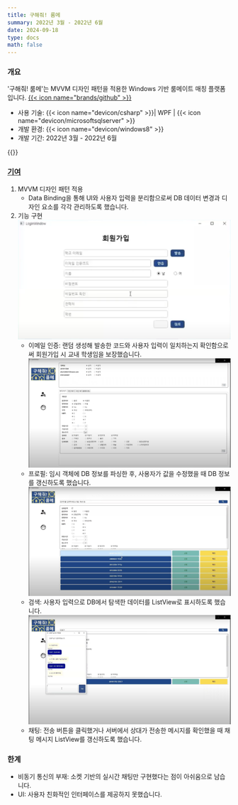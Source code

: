 ```yaml
---
title: 구해줘! 룸메
summary: 2022년 3월 - 2022년 6월
date: 2024-09-18
type: docs
math: false
---
```


### 개요

'구해줘! 룸메'는 MVVM 디자인 패턴을 적용한 Windows 기반 룸메이트 매칭 플랫폼입니다. [{{< icon name="brands/github" >}}](https://github.com/rkdbq/Roomie-v2)

- 사용 기술: {{< icon name="devicon/csharp" >}}| WPF | {{< icon name="devicon/microsoftsqlserver" >}}
- 개발 환경: {{< icon name="devicon/windows8" >}}
- 개발 기간: 2022년 3월 - 2022년 6월

{{<youtube Pw42_G7Vc5U>}}

<!-- ### 개발 동기

기존 시스템은 다음과 같은 문제를 지니고 있었습니다.

1. 흡연 유무, 수면 패턴 등 매우 제한적인 정보만으로 룸메이트를 정해야 했습니다.
2. 룸메이트를 찾기 위한 적절한 커뮤니티가 활성화되어 있지 않았습니다.
    ![screen reader text](그림1.png)
    - 에브리타임은 학교생활 커뮤니티의 역할만 할 뿐, 룸메이트를 구하기 위한 특별한 기능을 제공하지 않았습니다. 쪽지 기능을 통해 소통할 수 있으나, 이는 게시글을 작성해야만 사용할 수 있었습니다.
    ![screen reader text](그림2.png)
    - 하우스메이트라는 서비스는 기숙사 룸메이트 매칭을 위한 서비스가 아닌 자취를 위한 서비스만 존재했고, 상대 성향을 파악할 수 있는 기능이 매우 제한적이었습니다.

우리 팀은 위 문제를 해결하고자 구체적이고 능동적인 룸메이트 배정 방식을 도입한 프로그램을 만들고자 했습니다. -->

### <u>기여</u>

1. MVVM 디자인 패턴 적용
    - Data Binding을 통해 UI와 사용자 입력을 분리함으로써 DB 데이터 변경과 디자인 요소를 각각 관리하도록 했습니다.
2. 기능 구현
    ![screen reader text](회원가입.png)
    - 이메일 인증: 랜덤 생성해 발송한 코드와 사용자 입력이 일치하는지 확인함으로써 회원가입 시 교내 학생임을 보장했습니다.
    ![screen reader text](프로필.png)
    - 프로필: 임시 객체에 DB 정보를 파싱한 후, 사용자가 값을 수정했을 때 DB 정보를 갱신하도록 했습니다.
    ![screen reader text](검색.png)
    - 검색: 사용자 입력으로 DB에서 탐색한 데이터를 ListView로 표시하도록 했습니다.
    ![screen reader text](채팅.png)
    - 채팅: 전송 버튼을 클릭했거나 서버에서 상대가 전송한 메시지를 확인했을 때 채팅 메시지 ListView를 갱신하도록 했습니다.

### 한계

- 비동기 통신의 부재: 소켓 기반의 실시간 채팅만 구현했다는 점이 아쉬움으로 남습니다.
- UI: 사용자 친화적인 인터페이스를 제공하지 못했습니다.